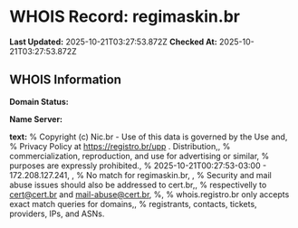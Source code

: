 # WHOIS Record: regimaskin.br

**Last Updated:** 2025-10-21T03:27:53.872Z
**Checked At:** 2025-10-21T03:27:53.872Z

## WHOIS Information

**Domain Status:** 

**Name Server:** 

**text:** % Copyright (c) Nic.br - Use of this data is governed by the Use and, % Privacy Policy at https://registro.br/upp . Distribution,, % commercialization, reproduction, and use for advertising or similar, % purposes are expressly prohibited., % 2025-10-21T00:27:53-03:00 - 172.208.127.241, , % No match for regimaskin.br, , % Security and mail abuse issues should also be addressed to cert.br,, % respectivelly to cert@cert.br and mail-abuse@cert.br, %, % whois.registro.br only accepts exact match queries for domains,, % registrants, contacts, tickets, providers, IPs, and ASNs.

